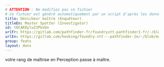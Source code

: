 ```yaml
---
# ATTENTION : Ne modifiez pas ce fichier
# Ce fichier est généré automatiquement par un script d'après les données du module Foundry VTT officiel et de sa traduction
title: Dénicheur maître (Enquêteur)
titleEn: Master Spotter (Investigator)
id: t8CAK8ylu23PUxbn
urlFr: https://gitlab.com/pathfinder-fr/foundryvtt-pathfinder2-fr/-/blob/master/data/feats/t8CAK8ylu23PUxbn.htm
urlEn: https://gitlab.com/hooking/foundry-vtt---pathfinder-2e/-/blob/master/packs/data/feats.db/master-spotter-investigator.json
group: feats
layout: dons
---
```

votre rang de maîtrise en Perception passe à maître.


